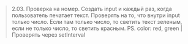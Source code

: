 > 2.03. Проверка на номер. Создать input и каждый раз, когда пользователь печатает текст. Проверять на то, что внутри input только число. Если там только число, то светить текст зеленым, если не только число, то светить красным. PS. color: red, green | Проверять через setInterval

